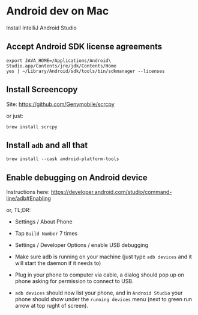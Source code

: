# Android dev on Mac

Install IntelliJ Android Studio

## Accept Android SDK license agreements

```
export JAVA_HOME=/Applications/Android\ Studio.app/Contents/jre/jdk/Contents/Home
yes | ~/Library/Android/sdk/tools/bin/sdkmanager --licenses
```

## Install Screencopy

Site: <https://github.com/Genymobile/scrcpy>

or just:
```
brew install scrcpy
```

## Install `adb` and all that

```
brew install --cask android-platform-tools
```

## Enable debugging on Android device

Instructions here: <https://developer.android.com/studio/command-line/adb#Enabling>

or, TL;DR:

- Settings / About Phone

- Tap `Build Number` 7 times

- Settings / Developer Options / enable USB debugging

- Make sure adb is running on your machine (just type `adb devices` and it will start the daemon if it needs to)

- Plug in your phone to computer via cable, a dialog should pop up on phone asking for permission to connect to USB.

- `adb devices` should now list your phone, 
and in `Android Studio` your phone should show under the `running devices` menu (next to green run arrow at top rught of screen).

